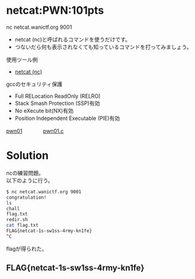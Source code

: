 # netcat:PWN:101pts
nc netcat.wanictf.org 9001  
- netcat (nc)と呼ばれるコマンドを使うだけです。  
- つないだら何も表示されなくても知っているコマンドを打ってみましょう。  

使用ツール例  
- [netcat (nc)](https://github.com/wani-hackase/memo-setup-pwn-utils#netcat)  

gccのセキュリティ保護  
- Full RELocation ReadOnly (RELRO)  
- Stack Smash Protection (SSP)有効  
- No eXecute bit(NX)有効  
- Position Independent Executable (PIE)有効  

[pwn01](pwn01)　　　　[pwn01.c](pwn01.c)  

# Solution
ncの練習問題。  
以下のように行う。  
```bash
$ nc netcat.wanictf.org 9001
congratulation!
ls
chall
flag.txt
redir.sh
cat flag.txt
FLAG{netcat-1s-sw1ss-4rmy-kn1fe}
^C
```
flagが得られた。  

## FLAG{netcat-1s-sw1ss-4rmy-kn1fe}